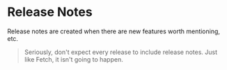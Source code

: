 # Release Notes

Release notes are created when there are new features worth mentioning, etc.

> Seriously, don't expect every release to include release notes. Just like Fetch, it isn't going to happen.